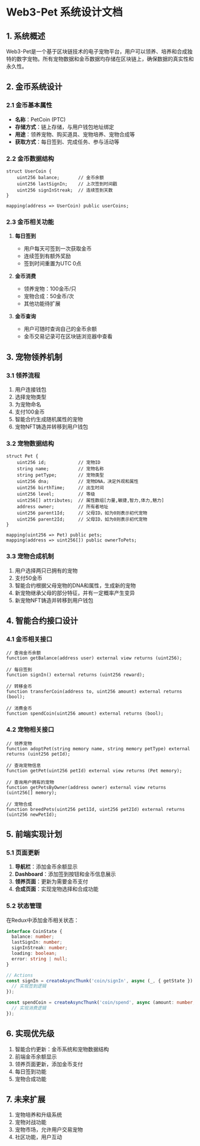 # Web3-Pet 系统设计文档

## 1. 系统概述

Web3-Pet是一个基于区块链技术的电子宠物平台，用户可以领养、培养和合成独特的数字宠物。所有宠物数据和金币数据均存储在区块链上，确保数据的真实性和永久性。

## 2. 金币系统设计

### 2.1 金币基本属性

- **名称**：PetCoin (PTC)
- **存储方式**：链上存储，与用户钱包地址绑定
- **用途**：领养宠物、购买道具、宠物培养、宠物合成等
- **获取方式**：每日签到、完成任务、参与活动等

### 2.2 金币数据结构

```solidity
struct UserCoin {
    uint256 balance;       // 金币余额
    uint256 lastSignIn;    // 上次签到时间戳
    uint256 signInStreak;  // 连续签到天数
}

mapping(address => UserCoin) public userCoins;
```

### 2.3 金币相关功能

1. **每日签到**
   - 用户每天可签到一次获取金币
   - 连续签到有额外奖励
   - 签到时间重置为UTC 0点

2. **金币消费**
   - 领养宠物：100金币/只
   - 宠物合成：50金币/次
   - 其他功能待扩展

3. **金币查询**
   - 用户可随时查询自己的金币余额
   - 金币交易记录可在区块链浏览器中查看

## 3. 宠物领养机制

### 3.1 领养流程

1. 用户连接钱包
2. 选择宠物类型
3. 为宠物命名
4. 支付100金币
5. 智能合约生成随机属性的宠物
6. 宠物NFT铸造并转移到用户钱包

### 3.2 宠物数据结构

```solidity
struct Pet {
    uint256 id;            // 宠物ID
    string name;           // 宠物名称
    string petType;        // 宠物类型
    uint256 dna;           // 宠物DNA，决定外观和属性
    uint256 birthTime;     // 出生时间
    uint256 level;         // 等级
    uint256[] attributes;  // 属性数组[力量,敏捷,智力,体力,魅力]
    address owner;         // 所有者地址
    uint256 parent1Id;     // 父母ID，如为0则表示初代宠物
    uint256 parent2Id;     // 父母ID，如为0则表示初代宠物
}

mapping(uint256 => Pet) public pets;
mapping(address => uint256[]) public ownerToPets;
```

### 3.3 宠物合成机制

1. 用户选择两只已拥有的宠物
2. 支付50金币
3. 智能合约根据父母宠物的DNA和属性，生成新的宠物
4. 新宠物继承父母的部分特征，并有一定概率产生变异
5. 新宠物NFT铸造并转移到用户钱包

## 4. 智能合约接口设计

### 4.1 金币相关接口

```solidity
// 查询金币余额
function getBalance(address user) external view returns (uint256);

// 每日签到
function signIn() external returns (uint256 reward);

// 转移金币
function transferCoin(address to, uint256 amount) external returns (bool);

// 消费金币
function spendCoin(uint256 amount) external returns (bool);
```

### 4.2 宠物相关接口

```solidity
// 领养宠物
function adoptPet(string memory name, string memory petType) external returns (uint256 petId);

// 查询宠物信息
function getPet(uint256 petId) external view returns (Pet memory);

// 查询用户拥有的宠物
function getPetsByOwner(address owner) external view returns (uint256[] memory);

// 宠物合成
function breedPets(uint256 pet1Id, uint256 pet2Id) external returns (uint256 newPetId);
```

## 5. 前端实现计划

### 5.1 页面更新

1. **导航栏**：添加金币余额显示
2. **Dashboard**：添加签到按钮和金币信息展示
3. **领养页面**：更新为需要金币支付
4. **合成页面**：实现宠物选择和合成功能

### 5.2 状态管理

在Redux中添加金币相关状态：

```typescript
interface CoinState {
  balance: number;
  lastSignIn: number;
  signInStreak: number;
  loading: boolean;
  error: string | null;
}

// Actions
const signIn = createAsyncThunk('coin/signIn', async (_, { getState }) => {
  // 实现签到逻辑
});

const spendCoin = createAsyncThunk('coin/spend', async (amount: number, { getState }) => {
  // 实现消费逻辑
});
```

## 6. 实现优先级

1. 智能合约更新：金币系统和宠物数据结构
2. 前端金币余额显示
3. 领养页面更新，添加金币支付
4. 每日签到功能
5. 宠物合成功能

## 7. 未来扩展

1. 宠物培养和升级系统
2. 宠物对战功能
3. 宠物市场，允许用户交易宠物
4. 社区功能，用户互动